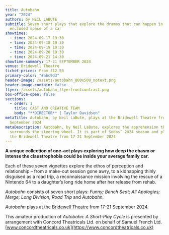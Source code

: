 ```yaml
---
title: Autobahn
year: "2024"
authors: by NEIL LABUTE
subtitle: Seven short plays that explore the dramas that can happen in the
  enclosed space of a car
showtimes:
  - time: 2024-09-17 19:30
  - time: 2024-09-18 19:30
  - time: 2024-09-19 19:30
  - time: 2024-09-20 19:30
  - time: 2024-09-21 14:30
showtime-summary: 17-21 SEPTEMBER 2024
venue: Bridewell Theatre
ticket-prices: From £12.50
primary-color: "#abc9d3"
header-image: /assets/autobahn_800x500_notext.png
header-image-contain: false
flyer: /assets/autobahn_flyerfrontcontrast.png
box-office-open: false
sections:
  - order: 1
    title: CAST AND CREATIVE TEAM
    body: "**D﻿IRECTOR** | Taylor Davidson"
metaTitle: Autobahn, by Neil LaBute, plays at the Bridewell Theatre from 17-21
  September 2024
metaDescription: Autobahn, by Neil LaBute, explores the apprehension that
  surrounds the steering wheel. It is part of Sedos’ 2024 season and plays at
  the Bridewell Theatre from 17-21 September 2024
---
```

**A﻿ unique collection of one-act plays exploring how deep the chasm or intense the claustrophobia could be inside your average family car.**

Each of these seven vignettes explore the ethos of perception and relationship – from a make-out session gone awry, to a kidnapping thinly disguised as a road trip, a reconnaissance mission involving the rescue of a Nintendo 64 to a daughter’s long ride home after her release from rehab.

*Autobahn* consists of seven short plays: *Funny; Bench Seat; All Apologies; Merge; Long Division; Road Trip* and *Autobahn.*

*Autobahn* plays at the [Bridewell Theatre](https://www.sedos.co.uk/venues/bridewell) from 17-21 September 2024.

This amateur production of *Autobahn: A Short-Play Cycle* is presented by arrangement with Concord Theatricals Ltd. on behalf of Samuel French Ltd. [www.concordtheatricals.co.uk](https://www.concordtheatricals.co.uk)

[](https://www.concordtheatricals.co.uk)